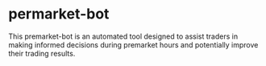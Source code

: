 # permarket-bot
This premarket-bot is an automated tool designed to assist traders in making informed decisions during premarket hours and potentially improve their trading results.
